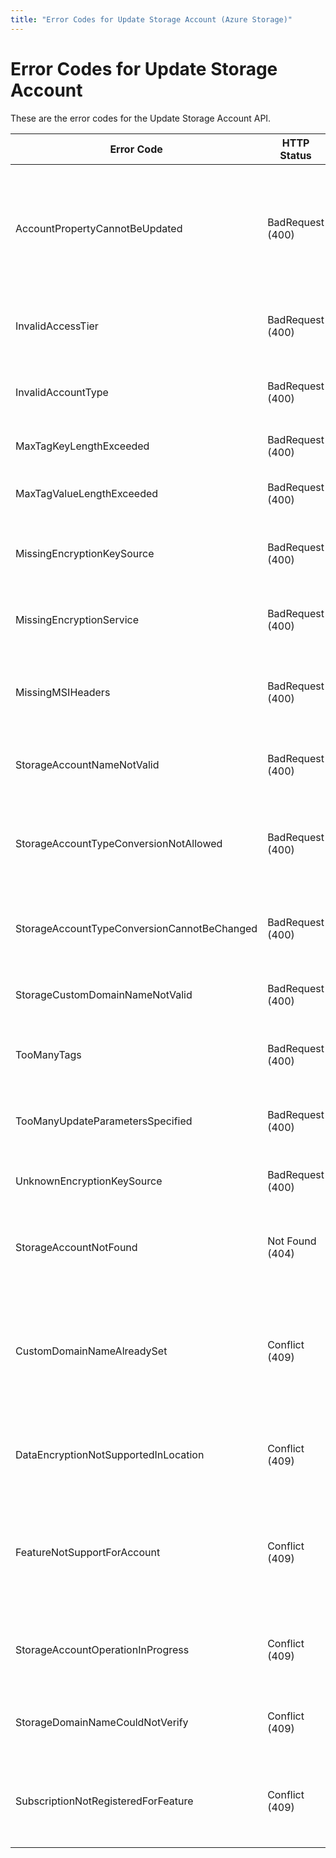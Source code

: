 ```yaml
---
title: "Error Codes for Update Storage Account (Azure Storage)"
---
```

# Error Codes for Update Storage Account

These are the error codes for the Update Storage Account API.

| Error Code                                  | HTTP Status      | Description                                                                                   |
|---------------------------------------------|------------------|-----------------------------------------------------------------------------------------------|
| AccountPropertyCannotBeUpdated              | BadRequest (400) | A property that cannot be updated for the storage account was specified in the PATCH request. |
| InvalidAccessTier                           | BadRequest (400) | The access tier is not allowed for this account kind.                                         |
| InvalidAccountType                          | BadRequest (400) | The specified Account type is invalid.                                                        |
| MaxTagKeyLengthExceeded                     | BadRequest (400) | A key given in the tags is too long.                                                          |
| MaxTagValueLengthExceeded                   | BadRequest (400) | A value given in the tags is too long.                                                        |
| MissingEncryptionKeySource                  | BadRequest (400) | Encryption KeySource is missing from the request.                                             |
| MissingEncryptionService                    | BadRequest (400) | Encryption Service is missing from the request.                                               |
| MissingMSIHeaders                           | BadRequest (400) | Managed Service Identity (MSI) is not set for this account.                                   |
| StorageAccountNameNotValid                  | BadRequest (400) | The specified account name is not valid.                                                      |
| StorageAccountTypeConversionNotAllowed      | BadRequest (400) | The storage account does not support account type conversion                                  |
| StorageAccountTypeConversionCannotBeChanged | BadRequest (400) | The storage account does not support SKU conversion.                                          |
| StorageCustomDomainNameNotValid             | BadRequest (400) | The domain name specified is not valid.                                                       |
| TooManyTags                                 | BadRequest (400) | Too many tags are specified for the storage account.                                          |
| TooManyUpdateParametersSpecified            | BadRequest (400) | Attempting to update multiple account properties                                              |
| UnknownEncryptionKeySource                  | BadRequest (400) | Encryption KeySource given is unknown.                                                        |
| StorageAccountNotFound                      | Not Found (404)  | The specified storage account does not exist.                                                 |
| CustomDomainNameAlreadySet                  | Conflict (409)   | Custom domain is already set. Current value must be unregistered before setting a new value.  |
| DataEncryptionNotSupportedInLocation        | Conflict (409)   | Data Encryption is not supported in the Location.                                             |
| FeatureNotSupportForAccount                 | Conflict (409)   | A Feature is not supported for the account because its creation time is too old.              |
| StorageAccountOperationInProgress           | Conflict (409)   | An operation for the storage account is in progress.                                          |
| StorageDomainNameCouldNotVerify             | Conflict (409)   | The custom domain name could not be verified.                                                 |
| SubscriptionNotRegisteredForFeature         | Conflict (409)   | The subscription is not registered for the required feature.                                  |